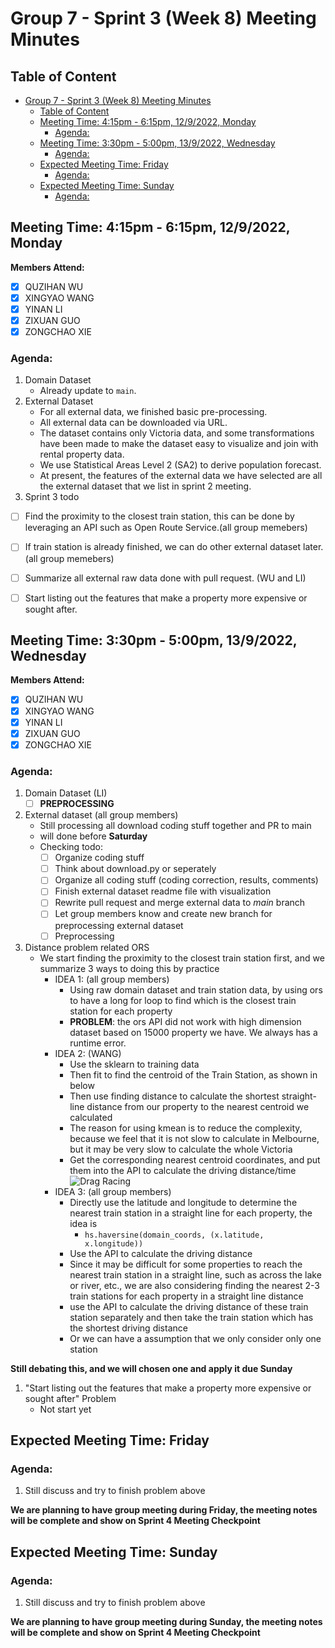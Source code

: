 # Group 7 - Sprint 3 (Week 8) Meeting Minutes

## Table of Content
- [Group 7 - Sprint 3 (Week 8) Meeting Minutes](#group-7---sprint-3-week-8-meeting-minutes)
  - [Table of Content](#table-of-content)
  - [Meeting Time: 4:15pm - 6:15pm, 12/9/2022, Monday](#meeting-time-415pm---615pm-1292022-monday)
    - [Agenda:](#agenda)
  - [Meeting Time: 3:30pm - 5:00pm, 13/9/2022, Wednesday](#meeting-time-330pm---500pm-1392022-wednesday)
    - [Agenda:](#agenda-1)
  - [Expected Meeting Time: Friday](#expected-meeting-time-friday)
    - [Agenda:](#agenda-2)
  - [Expected Meeting Time: Sunday](#expected-meeting-time-sunday)
    - [Agenda:](#agenda-3)
   
## Meeting Time: 4:15pm - 6:15pm, 12/9/2022, Monday
**Members Attend:**

- [x] QUZIHAN WU
- [x] XINGYAO WANG
- [x] YINAN LI
- [x] ZIXUAN GUO
- [x] ZONGCHAO XIE

### Agenda:
1. Domain Dataset
   - Already update to `main`.
2. External Dataset
   - For all external data, we finished basic pre-processing.
   - All external data can be downloaded via URL. 
   - The dataset contains only Victoria data, and some transformations have been made to make the dataset easy to visualize and join with rental property data.
   - We use Statistical Areas Level 2 (SA2) to derive population forecast. 
   - At present, the features of the external data we have selected are all the external dataset that we list in sprint 2 meeting.
3. Sprint 3 todo
- [ ] Find the proximity to the closest train station, this can be done by leveraging an API such as Open Route Service.(all group memebers)
- [ ] If train station is already finished, we can do other external dataset later.(all group memebers)
- [ ] Summarize all external raw data done with pull request. (WU and LI)
- [ ] Start listing out the features that make a property more expensive or sought after.


## Meeting Time: 3:30pm - 5:00pm, 13/9/2022, Wednesday
**Members Attend:**

- [x] QUZIHAN WU
- [x] XINGYAO WANG
- [x] YINAN LI
- [x] ZIXUAN GUO
- [x] ZONGCHAO XIE

### Agenda:
1. Domain Dataset (LI)
   - [ ] **PREPROCESSING**

2. External dataset (all group members)
   - Still processing all download coding stuff together and PR to main
   - will done before **Saturday**
   - Checking todo:
     	- [ ] Organize coding stuff
     	- [ ] Think about download.py or seperately
     	- [ ] Organize all coding stuff (coding correction, results, comments)
      - [ ] Finish external dataset readme file with visualization
      - [ ] Rewrite pull request and merge  external data to *main* branch
      - [ ] Let group members know and create new branch for preprocessing external dataset
      - [ ] Preprocessing

3. Distance problem related ORS
   - We start finding the proximity to the closest train station first, and we summarize 3 ways to doing this by practice
     - IDEA 1: (all group members)
       - Using raw domain dataset and train station data, by using ors to have a long for loop to find which is the closest train station for each property
       - **PROBLEM**: the ors API did not work with high dimension dataset based on 15000 property we have. We always has a runtime error.
     - IDEA 2: (WANG)
       - Use the sklearn to training data
       - Then fit to find the centroid of the Train Station, as shown in below
       - Then use finding distance to calculate the shortest straight-line distance from our property to the nearest centroid we calculated
       - The reason for using kmean is to reduce the complexity, because we feel that it is not slow to calculate in Melbourne, but it may be very slow to calculate the whole Victoria
       - Get the corresponding nearest centroid coordinates, and put them into the API to calculate the driving distance/time
![Drag Racing](../plots/meeting_minutes/sprint3-cluster.png)
     - IDEA 3: (all group members)
       - Directly use the latitude and longitude to determine the nearest train station in a straight line for each property, the idea is
         - `hs.haversine(domain_coords, (x.latitude, x.longitude))`
       - Use the API to calculate the driving distance
       - Since it may be difficult for some properties to reach the nearest train station in a straight line, such as across the lake or river, etc., we are also considering finding the nearest 2-3 train stations for each property in a straight line distance
       - use the API to calculate the driving distance of these train station separately and then take the train station which has the shortest driving distance
       - Or we can have a assumption that we only consider only one station

**Still debating this, and we will chosen one and apply it due Sunday**


1. "Start listing out the features that make a property more expensive or sought after" Problem
   - Not start yet

## Expected Meeting Time: Friday

### Agenda:
1. Still discuss and try to finish problem above


**We are planning to have group meeting during Friday, the meeting notes will be complete and show on Sprint 4 Meeting Checkpoint**

## Expected Meeting Time: Sunday

### Agenda:
1. Still discuss and try to finish problem above


**We are planning to have group meeting during Sunday, the meeting notes will be complete and show on Sprint 4 Meeting Checkpoint**